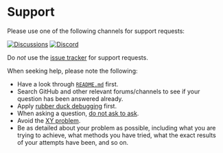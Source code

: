 # Support

Please use one of the following channels for support requests:

[![Discussions](https://img.shields.io/github/discussions/vezel-dev/celerity?color=teal)](https://github.com/vezel-dev/celerity/discussions/categories/questions)
[![Discord](https://img.shields.io/discord/960716713136095232?color=peru&label=discord)](https://discord.gg/SdBCrRuNxY)

Do *not* use the
[issue tracker](https://github.com/vezel-dev/celerity/issues) for support
requests.

When seeking help, please note the following:

* Have a look through [`README.md`](README.md) first.
* Search GitHub and other relevant forums/channels to see if your question has
  been answered already.
* Apply [rubber duck debugging](https://rubberduckdebugging.com) first.
* When asking a question, [do not ask to ask](https://dontasktoask.com).
* Avoid the [XY problem](https://xyproblem.info).
* Be as detailed about your problem as possible, including what you are trying
  to achieve, what methods you have tried, what the exact results of your
  attempts have been, and so on.
